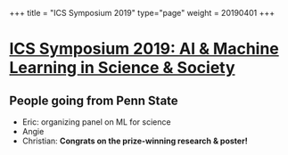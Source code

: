 +++
title = "ICS Symposium 2019"
type="page"
weight = 20190401
+++

# [ICS Symposium 2019:  AI & Machine Learning in Science & Society](https://ics.psu.edu/events/ics-symposium-2019/)

## People going from Penn State
- Eric: organizing panel on ML for science
- Angie
- Christian: **Congrats on the prize-winning research & poster!**

